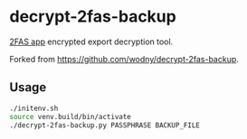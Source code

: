 # decrypt-2fas-backup

[2FAS app](https://2fas.com/) encrypted export decryption tool.

Forked from <https://github.com/wodny/decrypt-2fas-backup>.

## Usage

```sh
./initenv.sh
source venv.build/bin/activate
./decrypt-2fas-backup.py PASSPHRASE BACKUP_FILE
```
